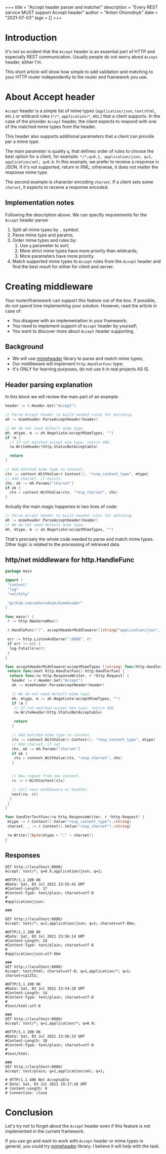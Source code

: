 +++
title = "Accept header parser and matcher"
description = "Every REST service MUST support Accept header"
author = "Anton Ohorodnyk"
date = "2021-07-03"
tags = []
+++

# Introduction
It's not so evident that the `Accept` header is an essential part of HTTP and especially REST communication.
Usually people do not worry about `Accept` header, either I'm.

This short article will show how simple to add validation and matching to your HTTP router independently to the router and framework you use.

# About Accept header
`Accept` header is a simple list of mime types (`application/json`, `text/html`, etc.) or wildcard rules (`*/*`, `application/*`, etc.) that a client supports.
In the case of the provider `Accept` header, the client expects to respond with one of the matched mime types from the header.

This header also supports additional parameters that a client can provide per a mime type.

The main parameter is quality `q`, that defines order of rules to choose the best option for a client, for example: `*/*;q=0.1, application/json; q=1, application/xml; q=0.8`.
In this example, we prefer to receive a response in JSON. If it's not supported, return in XML; otherwise, it does not matter the response mime type.

The second example is character encoding `charset`. If a client sets some `charset`, it expects to receive a response encoded.

## Implementation notes
Following the description above. We can specify requirements for the `Accept` header parser
1. Split all mime types by `,` symbol;
1. Parse mime type and params;
1. Order mime types and rules by:
    1. Use `q` parameter to sort;
    1. More strict mime types have more priority than wildcards;
    1. More parameters have more priority.
1. Match supported mime types to `Accept` rules from the `Accept` header and find the best result for either for client and server.

# Creating middleware
Your router/framework can support this feature out of the box. If possible, do not spend time implementing your solution.
However, read the article in case of:
* You disagree with an implementation in your framework;
* You need to implement support of `Accept` header by yourself;
* You want to discover more about `Accept` header supporting.

## Background
* We will use [mimeheader](https://github.com/aohorodnyk/mimeheader) library to parse and match mime types;
* Our middleware will implement `http.HandlerFunc` type;
* It's ONLY for learning purposes, do not use it in real projects AS IS.

## Header parsing explanation
In this block we will review the main part of an example:
```go
header := r.Header.Get("Accept")

// Parse Accept header to build needed rules for matching.
ah := mimeheader.ParseAcceptHeader(header)

// We do not need default mime type.
mh, mtype, m := ah.Negotiate(acceptMimeTypes, "")
if !m {
  // If not matched accept mim type, return 406.
  rw.WriteHeader(http.StatusNotAcceptable)

  return
}

// Add matched mime type to context.
ctx := context.WithValue(r.Context(), "resp_content_type", mtype)
// Add charset, if exists.
chs, ok := mh.Params["charset"]
if ok {
  ctx = context.WithValue(ctx, "resp_charset", chs)
}
```

Actually the main magic happenes in two lines of code:
```go
// Parse Accept header to build needed rules for matching.
ah := mimeheader.ParseAcceptHeader(header)
// We do not need default mime type.
mh, mtype, m := ah.Negotiate(acceptMimeTypes, "")
```
That's precisely the whole code needed to parse and match mime types. Other logic is related to the processing of retrieved data.

## http/net middleware for http.HandleFunc
```go
package main

import (
 "context"
 "log"
 "net/http"

 "github.com/aohorodnyk/mimeheader"
)

func main() {
 r := http.NewServeMux()

 r.HandleFunc("/", acceptHeaderMiddleware([]string{"application/json", "text/html"})(handlerTestFunc))

 err := http.ListenAndServe(":8080", r)
 if err != nil {
  log.Fatalln(err)
 }
}

func acceptHeaderMiddleware(acceptMimeTypes []string) func(http.HandlerFunc) http.HandlerFunc {
 return func(next http.HandlerFunc) http.HandlerFunc {
  return func(rw http.ResponseWriter, r *http.Request) {
   header := r.Header.Get("Accept")
   ah := mimeheader.ParseAcceptHeader(header)

   // We do not need default mime type.
   mh, mtype, m := ah.Negotiate(acceptMimeTypes, "")
   if !m {
    // If not matched accept mim type, return 406.
    rw.WriteHeader(http.StatusNotAcceptable)

    return
   }

   // Add matched mime type to context.
   ctx := context.WithValue(r.Context(), "resp_content_type", mtype)
   // Add charset, if set
   chs, ok := mh.Params["charset"]
   if ok {
    ctx = context.WithValue(ctx, "resp_charset", chs)
   }


   // New requet from new context.
   rc := r.WithContext(ctx)

   // Call next middleware or handler.
   next(rw, rc)
  }
 }
}

func handlerTestFunc(rw http.ResponseWriter, r *http.Request) {
 mtype := r.Context().Value("resp_content_type").(string)
 charset, _ := r.Context().Value("resp_charset").(string)

 rw.Write([]byte(mtype + ":" + charset))
}
```

## Responses
```http request
GET http://localhost:8080/
Accept: text/*; q=0.9,application/json; q=1;

#HTTP/1.1 200 OK
#Date: Sat, 03 Jul 2021 23:55:41 GMT
#Content-Length: 17
#Content-Type: text/plain; charset=utf-8
#
#application/json:

###

GET http://localhost:8080/
Accept: text/*; q=1,application/json; q=1; charset=utf-8bm;

#HTTP/1.1 200 OK
#Date: Sat, 03 Jul 2021 23:56:14 GMT
#Content-Length: 24
#Content-Type: text/plain; charset=utf-8
#
#application/json:utf-8bm

###
GET http://localhost:8080/
Accept: text/html; charset=utf-8; q=1,application/*; q=1; charset=cp1251;

#HTTP/1.1 200 OK
#Date: Sat, 03 Jul 2021 23:54:20 GMT
#Content-Length: 14
#Content-Type: text/plain; charset=utf-8
#
#text/html:utf-8

###
GET http://localhost:8080/
Accept: text/*; q=1,application/*; q=0.9;

#HTTP/1.1 200 OK
#Date: Sat, 03 Jul 2021 23:56:33 GMT
#Content-Length: 10
#Content-Type: text/plain; charset=utf-8
#
#text/html:

###
GET http://localhost:8080/
Accept: text/plain; q=1,application/xml; q=1;

# HTTP/1.1 406 Not Acceptable
# Date: Sat, 03 Jul 2021 19:17:28 GMT
# Content-Length: 0
# Connection: close
```

# Conclusion
Let's try not to forget about the `Accept` header even if this feature is not implemented in the current framework.

If you use go and want to work with `Accept` header or mime types in general, you could try [mimeheader](https://github.com/aohorodnyk/mimeheader) library. I believe it will help with the task.
